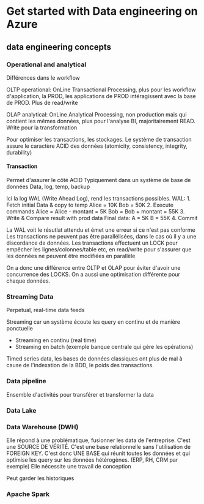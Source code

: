 # Get started with Data engineering on Azure

## data engineering concepts

### Operational and analytical 

Différences dans le workflow

OLTP operational: OnLine Transactional Processing, plus pour les workflow d'application, la PROD, les applications de PROD intéragissent avec la base de PROD. Plus de read/write

OLAP analytical: OnLine Analytical Processing, non production mais qui contient les mêmes données, plus pour l'analyse BI, majoritairement READ. Write pour la transformation

Pour optimiser les transactions, les stockages.
Le système de transaction assure le caractère ACID des données (atomicity, consistency, integrity, durability)

#### Transaction

Permet d'assurer le côté ACID
Typiquement dans un système de base de données
Data, log, temp, backup

Ici la log WAL (Write Ahead Log), rend les transactions possibles. 
WAL:
    1. Fetch initial Data & copy to temp
        Alice = 10K
        Bob = 50K
    2. Execute commands
        Alice = Alice - montant = 5K
        Bob = Bob + montant = 55K
    3. Write & Compare result with prod data
        Final data:
            A = 5K
            B = 55K
    4. Commit

La WAL voit le résutlat attendu et émet une erreur si ce n'est pas conforme
Les transactions ne peuvent pas être parallélisées, dans le cas où il y a une discordance de données.
Les transactions effectuent un LOCK pour empêcher les lignes/colonnes/table etc, en read/write pour s'assurer que les données ne peuvent être modifiées en parallèle

On a donc une différence entre OLTP et OLAP pour éviter d'avoir une concurrence des LOCKS.
On a aussi une optimisation différente pour chaque données.

### Streaming Data

Perpetual, real-time data feeds

Streaming car un système écoute les query en continu et de manière ponctuelle

- Streaming en continu (real time)
- Streaming en batch (exemple banque centrale qui gère les opérations)

Timed series data, les bases de données classiques ont plus de mal à cause de l'indexation de la BDD, le poids des transactions.

### Data pipeline

Ensemble d'activités pour transférer et transformer la data

### Data Lake

### Data Warehouse (DWH)

Elle répond à une problématique, fusionner les data de l'entreprise. C'est une SOURCE DE VÉRITÉ.
C'est une base relationnelle sans l'utilisation de FOREIGN KEY.
C'est donc UNE BASE qui réunit toutes les données et qui optimise les query sur les données hétérogènes. (ERP, RH, CRM par exemple)
Elle nécessite une travail de conception

Peut garder les historiques

### Apache Spark
